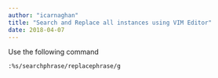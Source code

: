 ```yaml
---
author: "icarnaghan"
title: "Search and Replace all instances using VIM Editor"
date: 2018-04-07
---
```


Use the following command

```
:%s/searchphrase/replacephrase/g
```
